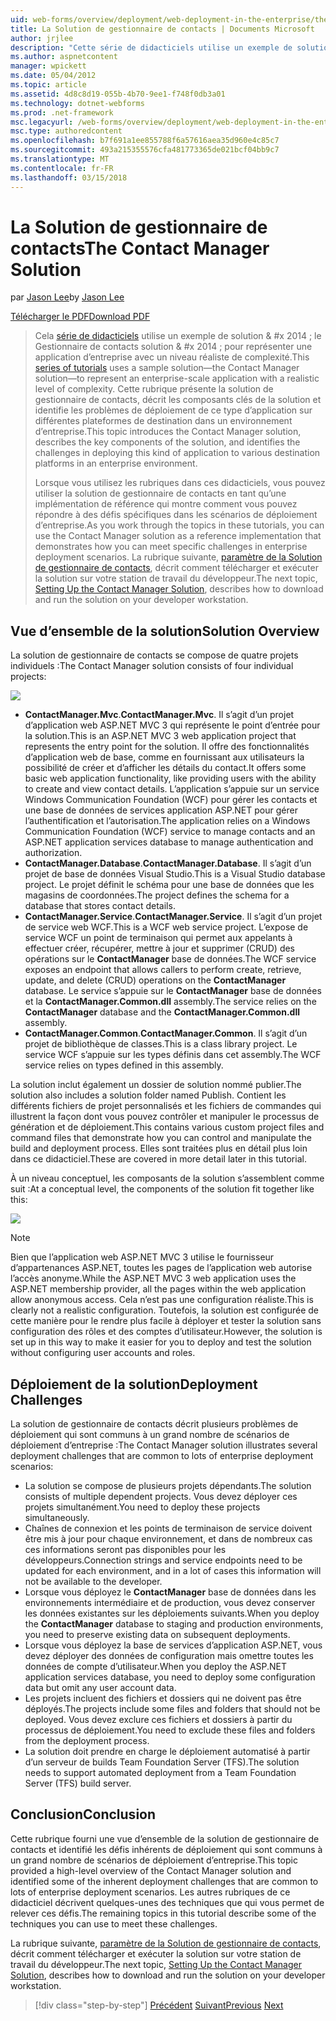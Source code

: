 ```yaml
---
uid: web-forms/overview/deployment/web-deployment-in-the-enterprise/the-contact-manager-solution
title: La Solution de gestionnaire de contacts | Documents Microsoft
author: jrjlee
description: "Cette série de didacticiels utilise un exemple de solution & #x 2014 ; le Gestionnaire de contacts solution & #x 2014 ; pour représenter une application d’entreprise avec un niveau réaliste..."
ms.author: aspnetcontent
manager: wpickett
ms.date: 05/04/2012
ms.topic: article
ms.assetid: 4d8c8d19-055b-4b70-9ee1-f748f0db3a01
ms.technology: dotnet-webforms
ms.prod: .net-framework
msc.legacyurl: /web-forms/overview/deployment/web-deployment-in-the-enterprise/the-contact-manager-solution
msc.type: authoredcontent
ms.openlocfilehash: b7f691a1ee855788f6a57616aea35d960e4c85c7
ms.sourcegitcommit: 493a215355576cfa481773365de021bcf04bb9c7
ms.translationtype: MT
ms.contentlocale: fr-FR
ms.lasthandoff: 03/15/2018
---
```

<a name="the-contact-manager-solution"></a><span data-ttu-id="41220-103">La Solution de gestionnaire de contacts</span><span class="sxs-lookup"><span data-stu-id="41220-103">The Contact Manager Solution</span></span>
====================
<span data-ttu-id="41220-104">par [Jason Lee](https://github.com/jrjlee)</span><span class="sxs-lookup"><span data-stu-id="41220-104">by [Jason Lee](https://github.com/jrjlee)</span></span>

[<span data-ttu-id="41220-105">Télécharger le PDF</span><span class="sxs-lookup"><span data-stu-id="41220-105">Download PDF</span></span>](https://msdnshared.blob.core.windows.net/media/MSDNBlogsFS/prod.evol.blogs.msdn.com/CommunityServer.Blogs.Components.WeblogFiles/00/00/00/63/56/8130.DeployingWebAppsInEnterpriseScenarios.pdf)

> <span data-ttu-id="41220-106">Cela [série de didacticiels](web-deployment-in-the-enterprise.md) utilise un exemple de solution & #x 2014 ; le Gestionnaire de contacts solution & #x 2014 ; pour représenter une application d’entreprise avec un niveau réaliste de complexité.</span><span class="sxs-lookup"><span data-stu-id="41220-106">This [series of tutorials](web-deployment-in-the-enterprise.md) uses a sample solution&#x2014;the Contact Manager solution&#x2014;to represent an enterprise-scale application with a realistic level of complexity.</span></span> <span data-ttu-id="41220-107">Cette rubrique présente la solution de gestionnaire de contacts, décrit les composants clés de la solution et identifie les problèmes de déploiement de ce type d’application sur différentes plateformes de destination dans un environnement d’entreprise.</span><span class="sxs-lookup"><span data-stu-id="41220-107">This topic introduces the Contact Manager solution, describes the key components of the solution, and identifies the challenges in deploying this kind of application to various destination platforms in an enterprise environment.</span></span>
> 
> <span data-ttu-id="41220-108">Lorsque vous utilisez les rubriques dans ces didacticiels, vous pouvez utiliser la solution de gestionnaire de contacts en tant qu’une implémentation de référence qui montre comment vous pouvez répondre à des défis spécifiques dans les scénarios de déploiement d’entreprise.</span><span class="sxs-lookup"><span data-stu-id="41220-108">As you work through the topics in these tutorials, you can use the Contact Manager solution as a reference implementation that demonstrates how you can meet specific challenges in enterprise deployment scenarios.</span></span> <span data-ttu-id="41220-109">La rubrique suivante, [paramètre de la Solution de gestionnaire de contacts](setting-up-the-contact-manager-solution.md), décrit comment télécharger et exécuter la solution sur votre station de travail du développeur.</span><span class="sxs-lookup"><span data-stu-id="41220-109">The next topic, [Setting Up the Contact Manager Solution](setting-up-the-contact-manager-solution.md), describes how to download and run the solution on your developer workstation.</span></span>


## <a name="solution-overview"></a><span data-ttu-id="41220-110">Vue d’ensemble de la solution</span><span class="sxs-lookup"><span data-stu-id="41220-110">Solution Overview</span></span>

<span data-ttu-id="41220-111">La solution de gestionnaire de contacts se compose de quatre projets individuels :</span><span class="sxs-lookup"><span data-stu-id="41220-111">The Contact Manager solution consists of four individual projects:</span></span>

![](the-contact-manager-solution/_static/image1.png)

- <span data-ttu-id="41220-112">**ContactManager.Mvc**.</span><span class="sxs-lookup"><span data-stu-id="41220-112">**ContactManager.Mvc**.</span></span> <span data-ttu-id="41220-113">Il s’agit d’un projet d’application web ASP.NET MVC 3 qui représente le point d’entrée pour la solution.</span><span class="sxs-lookup"><span data-stu-id="41220-113">This is an ASP.NET MVC 3 web application project that represents the entry point for the solution.</span></span> <span data-ttu-id="41220-114">Il offre des fonctionnalités d’application web de base, comme en fournissant aux utilisateurs la possibilité de créer et d’afficher les détails du contact.</span><span class="sxs-lookup"><span data-stu-id="41220-114">It offers some basic web application functionality, like providing users with the ability to create and view contact details.</span></span> <span data-ttu-id="41220-115">L’application s’appuie sur un service Windows Communication Foundation (WCF) pour gérer les contacts et une base de données de services application ASP.NET pour gérer l’authentification et l’autorisation.</span><span class="sxs-lookup"><span data-stu-id="41220-115">The application relies on a Windows Communication Foundation (WCF) service to manage contacts and an ASP.NET application services database to manage authentication and authorization.</span></span>
- <span data-ttu-id="41220-116">**ContactManager.Database**.</span><span class="sxs-lookup"><span data-stu-id="41220-116">**ContactManager.Database**.</span></span> <span data-ttu-id="41220-117">Il s’agit d’un projet de base de données Visual Studio.</span><span class="sxs-lookup"><span data-stu-id="41220-117">This is a Visual Studio database project.</span></span> <span data-ttu-id="41220-118">Le projet définit le schéma pour une base de données que les magasins de coordonnées.</span><span class="sxs-lookup"><span data-stu-id="41220-118">The project defines the schema for a database that stores contact details.</span></span>
- <span data-ttu-id="41220-119">**ContactManager.Service**.</span><span class="sxs-lookup"><span data-stu-id="41220-119">**ContactManager.Service**.</span></span> <span data-ttu-id="41220-120">Il s’agit d’un projet de service web WCF.</span><span class="sxs-lookup"><span data-stu-id="41220-120">This is a WCF web service project.</span></span> <span data-ttu-id="41220-121">L’expose de service WCF un point de terminaison qui permet aux appelants à effectuer créer, récupérer, mettre à jour et supprimer (CRUD) des opérations sur le **ContactManager** base de données.</span><span class="sxs-lookup"><span data-stu-id="41220-121">The WCF service exposes an endpoint that allows callers to perform create, retrieve, update, and delete (CRUD) operations on the **ContactManager** database.</span></span> <span data-ttu-id="41220-122">Le service s’appuie sur le **ContactManager** base de données et la **ContactManager.Common.dll** assembly.</span><span class="sxs-lookup"><span data-stu-id="41220-122">The service relies on the **ContactManager** database and the **ContactManager.Common.dll** assembly.</span></span>
- <span data-ttu-id="41220-123">**ContactManager.Common**.</span><span class="sxs-lookup"><span data-stu-id="41220-123">**ContactManager.Common**.</span></span> <span data-ttu-id="41220-124">Il s’agit d’un projet de bibliothèque de classes.</span><span class="sxs-lookup"><span data-stu-id="41220-124">This is a class library project.</span></span> <span data-ttu-id="41220-125">Le service WCF s’appuie sur les types définis dans cet assembly.</span><span class="sxs-lookup"><span data-stu-id="41220-125">The WCF service relies on types defined in this assembly.</span></span>

<span data-ttu-id="41220-126">La solution inclut également un dossier de solution nommé publier.</span><span class="sxs-lookup"><span data-stu-id="41220-126">The solution also includes a solution folder named Publish.</span></span> <span data-ttu-id="41220-127">Contient les différents fichiers de projet personnalisés et les fichiers de commandes qui illustrent la façon dont vous pouvez contrôler et manipuler le processus de génération et de déploiement.</span><span class="sxs-lookup"><span data-stu-id="41220-127">This contains various custom project files and command files that demonstrate how you can control and manipulate the build and deployment process.</span></span> <span data-ttu-id="41220-128">Elles sont traitées plus en détail plus loin dans ce didacticiel.</span><span class="sxs-lookup"><span data-stu-id="41220-128">These are covered in more detail later in this tutorial.</span></span>

<span data-ttu-id="41220-129">À un niveau conceptuel, les composants de la solution s’assemblent comme suit :</span><span class="sxs-lookup"><span data-stu-id="41220-129">At a conceptual level, the components of the solution fit together like this:</span></span>

![](the-contact-manager-solution/_static/image2.png)

> [!NOTE]
> <span data-ttu-id="41220-130">Bien que l’application web ASP.NET MVC 3 utilise le fournisseur d’appartenances ASP.NET, toutes les pages de l’application web autorise l’accès anonyme.</span><span class="sxs-lookup"><span data-stu-id="41220-130">While the ASP.NET MVC 3 web application uses the ASP.NET membership provider, all the pages within the web application allow anonymous access.</span></span> <span data-ttu-id="41220-131">Cela n’est pas une configuration réaliste.</span><span class="sxs-lookup"><span data-stu-id="41220-131">This is clearly not a realistic configuration.</span></span> <span data-ttu-id="41220-132">Toutefois, la solution est configurée de cette manière pour le rendre plus facile à déployer et tester la solution sans configuration des rôles et des comptes d’utilisateur.</span><span class="sxs-lookup"><span data-stu-id="41220-132">However, the solution is set up in this way to make it easier for you to deploy and test the solution without configuring user accounts and roles.</span></span>


## <a name="deployment-challenges"></a><span data-ttu-id="41220-133">Déploiement de la solution</span><span class="sxs-lookup"><span data-stu-id="41220-133">Deployment Challenges</span></span>

<span data-ttu-id="41220-134">La solution de gestionnaire de contacts décrit plusieurs problèmes de déploiement qui sont communs à un grand nombre de scénarios de déploiement d’entreprise :</span><span class="sxs-lookup"><span data-stu-id="41220-134">The Contact Manager solution illustrates several deployment challenges that are common to lots of enterprise deployment scenarios:</span></span>

- <span data-ttu-id="41220-135">La solution se compose de plusieurs projets dépendants.</span><span class="sxs-lookup"><span data-stu-id="41220-135">The solution consists of multiple dependent projects.</span></span> <span data-ttu-id="41220-136">Vous devez déployer ces projets simultanément.</span><span class="sxs-lookup"><span data-stu-id="41220-136">You need to deploy these projects simultaneously.</span></span>
- <span data-ttu-id="41220-137">Chaînes de connexion et les points de terminaison de service doivent être mis à jour pour chaque environnement, et dans de nombreux cas ces informations seront pas disponibles pour les développeurs.</span><span class="sxs-lookup"><span data-stu-id="41220-137">Connection strings and service endpoints need to be updated for each environment, and in a lot of cases this information will not be available to the developer.</span></span>
- <span data-ttu-id="41220-138">Lorsque vous déployez le **ContactManager** base de données dans les environnements intermédiaire et de production, vous devez conserver les données existantes sur les déploiements suivants.</span><span class="sxs-lookup"><span data-stu-id="41220-138">When you deploy the **ContactManager** database to staging and production environments, you need to preserve existing data on subsequent deployments.</span></span>
- <span data-ttu-id="41220-139">Lorsque vous déployez la base de services d’application ASP.NET, vous devez déployer des données de configuration mais omettre toutes les données de compte d’utilisateur.</span><span class="sxs-lookup"><span data-stu-id="41220-139">When you deploy the ASP.NET application services database, you need to deploy some configuration data but omit any user account data.</span></span>
- <span data-ttu-id="41220-140">Les projets incluent des fichiers et dossiers qui ne doivent pas être déployés.</span><span class="sxs-lookup"><span data-stu-id="41220-140">The projects include some files and folders that should not be deployed.</span></span> <span data-ttu-id="41220-141">Vous devez exclure ces fichiers et dossiers à partir du processus de déploiement.</span><span class="sxs-lookup"><span data-stu-id="41220-141">You need to exclude these files and folders from the deployment process.</span></span>
- <span data-ttu-id="41220-142">La solution doit prendre en charge le déploiement automatisé à partir d’un serveur de builds Team Foundation Server (TFS).</span><span class="sxs-lookup"><span data-stu-id="41220-142">The solution needs to support automated deployment from a Team Foundation Server (TFS) build server.</span></span>

## <a name="conclusion"></a><span data-ttu-id="41220-143">Conclusion</span><span class="sxs-lookup"><span data-stu-id="41220-143">Conclusion</span></span>

<span data-ttu-id="41220-144">Cette rubrique fourni une vue d’ensemble de la solution de gestionnaire de contacts et identifié les défis inhérents de déploiement qui sont communs à un grand nombre de scénarios de déploiement d’entreprise.</span><span class="sxs-lookup"><span data-stu-id="41220-144">This topic provided a high-level overview of the Contact Manager solution and identified some of the inherent deployment challenges that are common to lots of enterprise deployment scenarios.</span></span> <span data-ttu-id="41220-145">Les autres rubriques de ce didacticiel décrivent quelques-unes des techniques que qui vous permet de relever ces défis.</span><span class="sxs-lookup"><span data-stu-id="41220-145">The remaining topics in this tutorial describe some of the techniques you can use to meet these challenges.</span></span>

<span data-ttu-id="41220-146">La rubrique suivante, [paramètre de la Solution de gestionnaire de contacts](setting-up-the-contact-manager-solution.md), décrit comment télécharger et exécuter la solution sur votre station de travail du développeur.</span><span class="sxs-lookup"><span data-stu-id="41220-146">The next topic, [Setting Up the Contact Manager Solution](setting-up-the-contact-manager-solution.md), describes how to download and run the solution on your developer workstation.</span></span>

>[!div class="step-by-step"]
<span data-ttu-id="41220-147">[Précédent](web-deployment-in-the-enterprise.md)
[Suivant](setting-up-the-contact-manager-solution.md)</span><span class="sxs-lookup"><span data-stu-id="41220-147">[Previous](web-deployment-in-the-enterprise.md)
[Next](setting-up-the-contact-manager-solution.md)</span></span>
